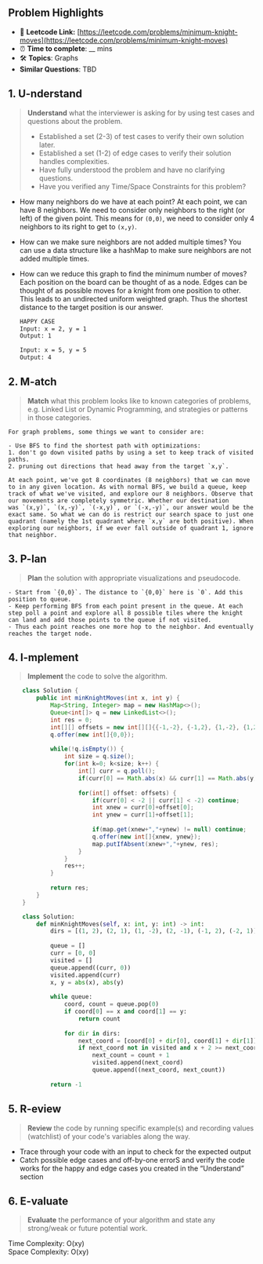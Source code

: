 ## Problem Highlights

* 🔗 **Leetcode Link:** [https://leetcode.com/problems/minimum-knight-moves](https://leetcode.com/problems/minimum-knight-moves) 
* ⏰ **Time to complete**: __ mins
* 🛠️ **Topics**: Graphs
* **Similar Questions**: TBD


## 1. **U-nderstand**

> **Understand** what the interviewer is asking for by using test cases and questions about the problem.
> 
> - Established a set (2-3) of test cases to verify their own solution later.
> - Established a set (1-2) of edge cases to verify their solution handles complexities.
> - Have fully understood the problem and have no clarifying questions.
> - Have you verified any Time/Space Constraints for this problem?

- How many neighbors do we have at each point?
At each point, we can have 8 neighbors. We need to consider only neighbors to the right (or left) of the given point. This means for `(0,0)`, we need to consider only 4 neighbors to its right to get to `(x,y)`.
    
- How can we make sure neighbors are not added multiple times?
You can use a data structure like a hashMap to make sure neighbors are not added multiple times.
    
- How can we reduce this graph to find the minimum number of moves?
Each position on the board can be thought of as a node. Edges can be thought of as possible moves for a knight from one position to other. This leads to an undirected uniform weighted graph. Thus the shortest distance to the target position is our answer.
    
    ```markdown
    HAPPY CASE
    Input: x = 2, y = 1
    Output: 1
    
    Input: x = 5, y = 5
    Output: 4
    ```
    
## 2. M-atch

> **Match** what this problem looks like to known categories of problems, e.g. Linked List or Dynamic Programming, and strategies or patterns in those categories.
    
    For graph problems, some things we want to consider are:
    
    - Use BFS to find the shortest path with optimizations:
    1. don't go down visited paths by using a set to keep track of visited paths.
    2. pruning out directions that head away from the target `x,y`. 
    
    At each point, we've got 8 coordinates (8 neighbors) that we can move to in any given location. As with normal BFS, we build a queue, keep track of what we've visited, and explore our 8 neighbors. Observe that our movements are completely symmetric. Whether our destination was `(x,y)`, `(x,-y)`, `(-x,y)`, or `(-x,-y)`, our answer would be the exact same. So what we can do is restrict our search space to just one quadrant (namely the 1st quadrant where `x,y` are both positive). When exploring our neighbors, if we ever fall outside of quadrant 1, ignore that neighbor. 
    
## 3. P-lan
    
> **Plan** the solution with appropriate visualizations and pseudocode.
    
    - Start from `{0,0}`. The distance to `{0,0}` here is `0`. Add this position to queue.
    - Keep performing BFS from each point present in the queue. At each step poll a point and explore all 8 possible tiles where the knight can land and add those points to the queue if not visited.
    - Thus each point reaches one more hop to the neighbor. And eventually reaches the target node.

## 4. I-mplement

> **Implement** the code to solve the algorithm.
    
```java
    class Solution {
        public int minKnightMoves(int x, int y) {
            Map<String, Integer> map = new HashMap<>();
            Queue<int[]> q = new LinkedList<>();
            int res = 0;
            int[][] offsets = new int[][]{{-1,-2}, {-1,2}, {1,-2}, {1,2}, {-2,-1}, {-2,1}, {2,-1}, {2,1}};
            q.offer(new int[]{0,0});
            
            while(!q.isEmpty()) {
                int size = q.size();
                for(int k=0; k<size; k++) {
                    int[] curr = q.poll();
                    if(curr[0] == Math.abs(x) && curr[1] == Math.abs(y)) return res;
    
                    for(int[] offset: offsets) {
                        if(curr[0] < -2 || curr[1] < -2) continue;
                        int xnew = curr[0]+offset[0];
                        int ynew = curr[1]+offset[1];
                        
                        if(map.get(xnew+","+ynew) != null) continue;
                        q.offer(new int[]{xnew, ynew});
                        map.putIfAbsent(xnew+","+ynew, res);
                    }
                }
                res++;
            }
            
            return res;
        }
    }
```

```python
    class Solution:
        def minKnightMoves(self, x: int, y: int) -> int:
            dirs = [(1, 2), (2, 1), (1, -2), (2, -1), (-1, 2), (-2, 1)]
            
            queue = []
            curr = [0, 0]
            visited = []
            queue.append((curr, 0))
            visited.append(curr)
            x, y = abs(x), abs(y)
         
            while queue:
                coord, count = queue.pop(0)
                if coord[0] == x and coord[1] == y:
                    return count
                    
                for dir in dirs:
                    next_coord = [coord[0] + dir[0], coord[1] + dir[1]]
                    if next_coord not in visited and x + 2 >= next_coord[0] >= -1 and y + 2 >= next_coord[1] >= -1:
                        next_count = count + 1
                        visited.append(next_coord)
                        queue.append((next_coord, next_count))
               
            return -1
```
    
## 5. R-eview
    
> **Review** the code by running specific example(s) and recording values (watchlist) of your code's variables along the way.

- Trace through your code with an input to check for the expected output
- Catch possible edge cases and off-by-one errorS and verify the code works for the happy and edge cases you created in the “Understand” section

    
## 6. E-valuate

> **Evaluate** the performance of your algorithm and state any strong/weak or future potential work.

Time Complexity: O(xy)
<br>
Space Complexity: O(xy)